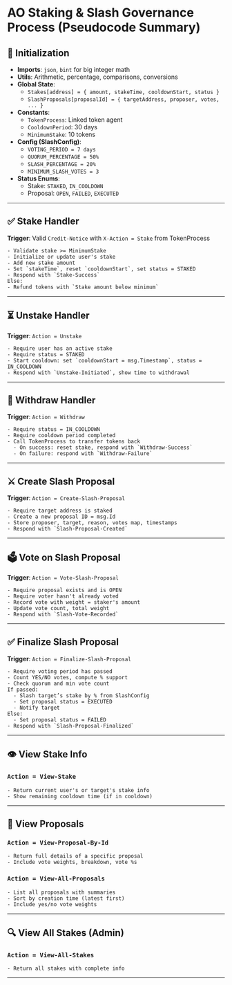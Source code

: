 # AO Staking & Slash Governance Process (Pseudocode Summary)

## 🧩 Initialization

- **Imports**: `json`, `bint` for big integer math
- **Utils**: Arithmetic, percentage, comparisons, conversions
- **Global State**:
  - `Stakes[address] = { amount, stakeTime, cooldownStart, status }`
  - `SlashProposals[proposalId] = { targetAddress, proposer, votes, ... }`
- **Constants**:
  - `TokenProcess`: Linked token agent
  - `CooldownPeriod`: 30 days
  - `MinimumStake`: 10 tokens
- **Config (SlashConfig)**:
  - `VOTING_PERIOD = 7 days`
  - `QUORUM_PERCENTAGE = 50%`
  - `SLASH_PERCENTAGE = 20%`
  - `MINIMUM_SLASH_VOTES = 3`
- **Status Enums**:
  - Stake: `STAKED`, `IN_COOLDOWN`
  - Proposal: `OPEN`, `FAILED`, `EXECUTED`

---

## ✅ Stake Handler

**Trigger**: Valid `Credit-Notice` with `X-Action = Stake` from TokenProcess

```
- Validate stake >= MinimumStake
- Initialize or update user's stake
- Add new stake amount
- Set `stakeTime`, reset `cooldownStart`, set status = STAKED
- Respond with `Stake-Success`
Else:
- Refund tokens with `Stake amount below minimum`
```

---

## ⏳ Unstake Handler

**Trigger**: `Action = Unstake`

```
- Require user has an active stake
- Require status = STAKED
- Start cooldown: set `cooldownStart = msg.Timestamp`, status = IN_COOLDOWN
- Respond with `Unstake-Initiated`, show time to withdrawal
```

---

## 💸 Withdraw Handler

**Trigger**: `Action = Withdraw`

```
- Require status = IN_COOLDOWN
- Require cooldown period completed
- Call TokenProcess to transfer tokens back
  - On success: reset stake, respond with `Withdraw-Success`
  - On failure: respond with `Withdraw-Failure`
```

---

## ⚔️ Create Slash Proposal

**Trigger**: `Action = Create-Slash-Proposal`

```
- Require target address is staked
- Create a new proposal ID = msg.Id
- Store proposer, target, reason, votes map, timestamps
- Respond with `Slash-Proposal-Created`
```

---

## 🗳️ Vote on Slash Proposal

**Trigger**: `Action = Vote-Slash-Proposal`

```
- Require proposal exists and is OPEN
- Require voter hasn't already voted
- Record vote with weight = staker's amount
- Update vote count, total weight
- Respond with `Slash-Vote-Recorded`
```

---

## ✅ Finalize Slash Proposal

**Trigger**: `Action = Finalize-Slash-Proposal`

```
- Require voting period has passed
- Count YES/NO votes, compute % support
- Check quorum and min vote count
If passed:
  - Slash target’s stake by % from SlashConfig
  - Set proposal status = EXECUTED
  - Notify target
Else:
  - Set proposal status = FAILED
- Respond with `Slash-Proposal-Finalized`
```

---

## 👁 View Stake Info

### `Action = View-Stake`

```
- Return current user's or target's stake info
- Show remaining cooldown time (if in cooldown)
```

---

## 📜 View Proposals

### `Action = View-Proposal-By-Id`

```
- Return full details of a specific proposal
- Include vote weights, breakdown, vote %s
```

### `Action = View-All-Proposals`

```
- List all proposals with summaries
- Sort by creation time (latest first)
- Include yes/no vote weights
```

---

## 🔍 View All Stakes (Admin)

### `Action = View-All-Stakes`

```
- Return all stakes with complete info
```

---